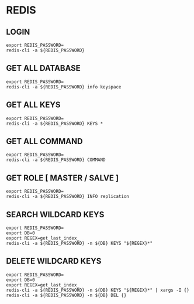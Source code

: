 # REDIS

## LOGIN
```
export REDIS_PASSWORD=
redis-cli -a ${REDIS_PASSWORD}
```

## GET ALL DATABASE
```
export REDIS_PASSWORD=
redis-cli -a ${REDIS_PASSWORD} info keyspace
```

## GET ALL KEYS
```
export REDIS_PASSWORD=
redis-cli -a ${REDIS_PASSWORD} KEYS *
```

## GET ALL COMMAND
```
export REDIS_PASSWORD=
redis-cli -a ${REDIS_PASSWORD} COMMAND
```

## GET ROLE [ MASTER / SALVE ]
```
export REDIS_PASSWORD=
redis-cli -a ${REDIS_PASSWORD} INFO replication
```

## SEARCH WILDCARD KEYS
```
export REDIS_PASSWORD=
export DB=0
export REGEX=get_last_index_
redis-cli -a ${REDIS_PASSWORD} -n ${DB} KEYS "${REGEX}*"
```

## DELETE WILDCARD KEYS
```
export REDIS_PASSWORD=
export DB=0
export REGEX=get_last_index_
redis-cli -a ${REDIS_PASSWORD} -n ${DB} KEYS "${REGEX}*" | xargs -I {} redis-cli -a ${REDIS_PASSWORD} -n ${DB} DEL {}
```

